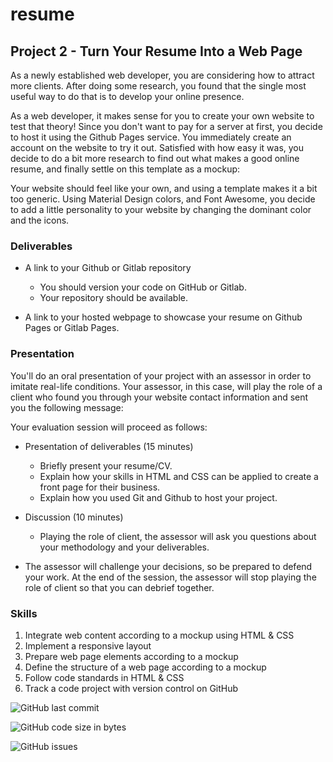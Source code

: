 # resume
## Project 2 - Turn Your Resume Into a Web Page

As a newly established web developer, you are considering how to attract more clients. After doing some research, you found that the single most useful way to do that is to develop your online presence.

As a web developer, it makes sense for you to create your own website to test that theory! Since you don't want to pay for a server at first, you decide to host it using the Github Pages service. You immediately create an account on the website to try it out. Satisfied with how easy it was, you decide to do a bit more research to find out what makes a good online resume, and finally settle on this template as a mockup:

Your website should feel like your own, and using a template makes it a bit too generic. Using Material Design colors, and Font Awesome, you decide to add a little personality to your website by changing the dominant color and the icons.

### Deliverables

* A link to your Github or Gitlab repository
    + You should version your code on GitHub or Gitlab.
    + Your repository should be available.

* A link to your hosted webpage to showcase your resume on Github Pages or Gitlab Pages.

### Presentation

You'll do an oral presentation of your project with an assessor in order to imitate real-life conditions. Your assessor, in this case, will play the role of a client who found you through your website contact information and sent you the following message:

Your evaluation session will proceed as follows:

* Presentation of deliverables (15 minutes)
    + Briefly present your resume/CV.
    + Explain how your skills in HTML and CSS can be applied to create a front page for their business.
    + Explain how you used Git and Github to host your project.

* Discussion (10 minutes)
    + Playing the role of client, the assessor will ask you questions about your methodology and your deliverables.

* The assessor will challenge your decisions, so be prepared to defend your work. At the end of the session, the assessor will stop playing the role of client so that you can debrief together.

### Skills

1. Integrate web content according to a mockup using HTML & CSS
2. Implement a responsive layout
3. Prepare web page elements according to a mockup
4. Define the structure of a web page according to a mockup
5. Follow code standards in HTML & CSS
6. Track a code project with version control on GitHub

![GitHub last commit](https://img.shields.io/github/last-commit/2anchez/resume?logo=github&style=plastic)

![GitHub code size in bytes](https://img.shields.io/github/languages/code-size/2anchez/resume?style=plastic)

![GitHub issues](https://img.shields.io/github/issues/2anchez/resume)
